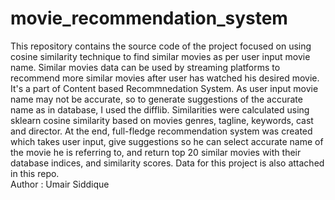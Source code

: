 # movie_recommendation_system
This repository contains the source code of the project focused on using cosine similarity technique to find similar movies as per user input movie name. Similar movies data can be used by streaming platforms to recommend more similar movies after user has watched his desired movie. It's a part of Content based Recommnedation System. As user input movie name may not be accurate, so to generate suggestions of the accurate name as in database, I used the difflib. Similarities were calculated using sklearn cosine similarity based on movies genres, tagline, keywords, cast and director. At the end, full-fledge recommendation system was created which takes user input, give suggestions so he can select accurate name of the movie he is referring to, and return top 20 similar movies with their database indices, and similarity scores. Data for this project is also attached in this repo.
<br>
Author : Umair Siddique

